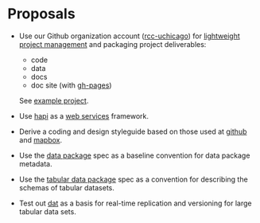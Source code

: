# Proposals

* Use our Github organization account ([rcc-uchicago](https://github.com/rcc-uchicago)) 
  for [lightweight project management](https://github.com/Lullabot/github-pm) and 
  packaging project deliverables:

  * code
  * data
  * docs
  * doc site (with [gh-pages](https://pages.github.com/))

  See [example project](https://github.com/dssg/bikeshare).

* Use [hapi](http://hapijs.com/) as a [web services](http://martinfowler.com/articles/microservices.html) framework.

* Derive a coding and design styleguide based on those used at
  [github](https://github.com/styleguide) and
  [mapbox](https://www.mapbox.com/base/).

* Use the [data package](http://dataprotocols.org/data-packages/) spec as a
  baseline convention for data package metadata.

* Use the [tabular data package](http://dataprotocols.org/tabular-data-package/) spec as 
  a convention for describing the schemas of tabular datasets.

* Test out [dat](https://github.com/maxogden/dat) as a basis for real-time
  replication and versioning for large tabular data sets.

